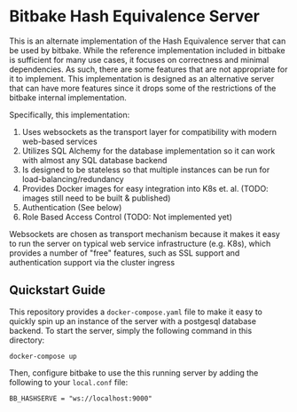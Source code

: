 Bitbake Hash Equivalence Server
===============================

This is an alternate implementation of the Hash Equivalence server that can be
used by bitbake. While the reference implementation included in bitbake is
sufficient for many use cases, it focuses on correctness and minimal
dependencies. As such, there are some features that are not appropriate for it
to implement. This implementation is designed as an alternative server that can
have more features since it drops some of the restrictions of the bitbake
internal implementation.

Specifically, this implementation:
1. Uses websockets as the transport layer for compatibility with modern
   web-based services
2. Utilizes SQL Alchemy for the database implementation so it can work with
   almost any SQL database backend
3. Is designed to be stateless so that multiple instances can be run for
   load-balancing/redundancy
4. Provides Docker images for easy integration into K8s et. al. (TODO: images
   still need to be built & published)
5. Authentication (See below)
6. Role Based Access Control (TODO: Not implemented yet)

Websockets are chosen as transport mechanism because it makes it easy to run
the server on typical web service infrastructure (e.g. K8s), which provides a
number of "free" features, such as SSL support and authentication support via
the cluster ingress

Quickstart Guide
----------------

This repository provides a `docker-compose.yaml` file to make it easy to
quickly spin up an instance of the server with a postgesql database backend. To
start the server, simply the following command in this directory:

    docker-compose up

Then, configure bitbake to use the this running server by adding the following
to your `local.conf` file:

    BB_HASHSERVE = "ws://localhost:9000"
